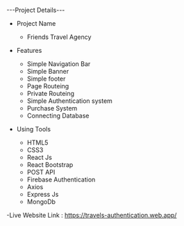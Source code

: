 ---Project Details---

- Project Name

  - Friends Travel Agency

- Features

  - Simple Navigation Bar
  - Simple Banner
  - Simple footer
  - Page Routeing
  - Private Routeing
  - Simple Authentication system
  - Purchase System
  - Connecting Database

- Using Tools

  - HTML5
  - CSS3
  - React Js
  - React Bootstrap
  - POST API
  - Firebase Authentication
  - Axios
  - Express Js
  - MongoDb

-Live Website Link : https://travels-authentication.web.app/
